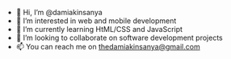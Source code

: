 - 👋 Hi, I’m @damiakinsanya
- 👀 I’m interested in web and mobile development
- 🌱 I’m currently learning HtML/CSS and JavaScript
- 💞️ I’m looking to collaborate on software development projects
- 📫 You can reach me on thedamiakinsanya@gmail.com

<!---
damiakinsanya/damiakinsanya is a ✨ special ✨ repository because its `README.md` (this file) appears on your GitHub profile.
You can click the Preview link to take a look at your changes.
--->
